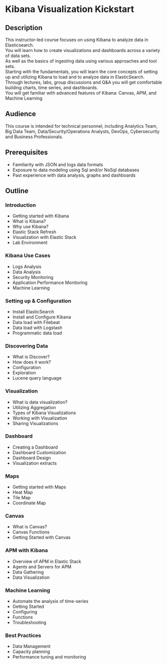 # Kibana Visualization Kickstart

## Description

This instructor-led course focuses on using Kibana to analyze data in Elasticsearch.  
You will learn how to create visualizations and dashboards across a variety of data sets.  
As well as the basics of ingesting data using various approaches and tool sets.  
Starting with the fundamentals, you will learn the core concepts of setting up and utilizing Kibana to load and to analyze data in ElasticSearch.  
Through lectures, labs, group discussions and Q&A you will get comfortable building charts, time series, and dashboards.  
You will get familiar with advanced features of Kibana: Canvas, APM, and Machine Learning

## Audience

This course is intended for technical personnel, including Analytics Team, Big Data Team, Data/Security/Operations Analysts, DevOps, Cybersecurity and Business Professionals.  

## Prerequisites

* Familiarity with JSON and logs data formats
* Exposure to data modeling using Sql and/or NoSql databases
* Past experience with data analysis, graphs and dashboards

## Outline

### Introduction 

* Getting started with Kibana
* What is Kibana?
* Why use Kibana?
* Elastic Stack Refresh 
* Visualization with Elastic Stack
* Lab Environment

### Kibana Use Cases

* Logs Analysis
* Data Analysis
* Security Monitoring
* Application Performance Monitoring
* Machine Learning

### Setting up & Configuration

* Install ElasticSearch
* Install and Configure Kibana
* Data load with Filebeat
* Data load with Logstash
* Programmatic data load

### Discovering Data

* What is Discover?
* How does it work?
* Configuration
* Exploration
* Lucene query language

### Visualization

* What is data visualization?
* Utilizing Aggregation
* Types of Kibana Visualizations
* Working with Visualization
* Sharing Visualizations

### Dashboard

* Creating a Dashboard
* Dashboard Customization
* Dashboard Design
* Visualization extracts

### Maps

* Getting started with Maps
* Heat Map
* Tile Map
* Coordinate Map

### Canvas

* What is Canvas?
* Canvas Functions
* Getting Started with Canvas

### APM with Kibana

* Overview of APM in Elastic Stack
* Agents and Servers for APM
* Data Gathering
* Data Visualization

### Machine Learning

* Automate the analysis of time-series
* Getting Started
* Configuring
* Functions
* Troubleshooting

### Best Practices

* Data Management
* Capacity planning
* Performance tuning and monitoring 
